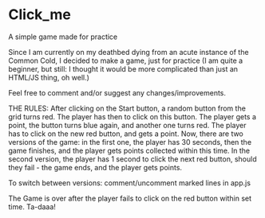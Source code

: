 # Click_me
A simple game made for practice

Since I am currently on my deathbed dying from an acute instance of the Common Cold, I decided to make a game, just for practice (I am quite a beginner, but still: I thought it would be more complicated than just an HTML/JS thing, oh well.)

Feel free to comment and/or suggest any changes/improvements.

THE RULES:
After clicking on the Start button, a random button from the grid turns red. The player has then to click on this button. The player gets a point, the button turns blue again, and another one turns red. The player has to click on the new red button, and gets a point.
Now, there are two versions of the game: in the first one, the player has 30 seconds, then the game finishes, and the player gets points collected within this time.
In the second version, the player has 1 second to click the next red button, should they fail - the game ends, and the player gets points.

To switch between versions: comment/uncomment marked lines in app.js

The Game is over after the player fails to click on the red button within set time. Ta-daaa!
